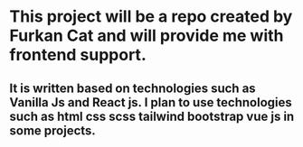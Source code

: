 # This project will be a repo created by Furkan Cat and will provide me with frontend support.

## It is written based on technologies such as Vanilla Js and React js. I plan to use technologies such as html css scss tailwind bootstrap vue js in some projects.
